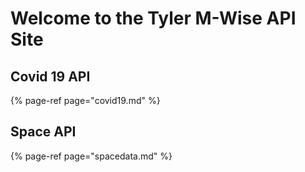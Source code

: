 # Welcome to the Tyler M-Wise API Site

## Covid 19 API

{% page-ref page="covid19.md" %}

## Space API

{% page-ref page="spacedata.md" %}





